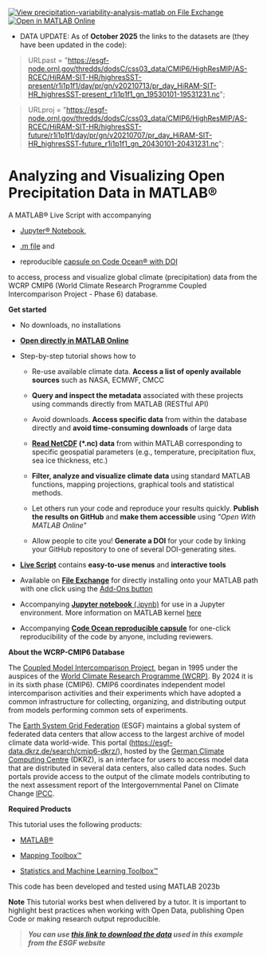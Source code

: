 [![View precipitation-variability-analysis-matlab on File Exchange](https://www.mathworks.com/matlabcentral/images/matlab-file-exchange.svg)](https://www.mathworks.com/matlabcentral/fileexchange/160986-precipitation-variability-analysis-matlab)
[![Open in MATLAB Online](https://www.mathworks.com/images/responsive/global/open-in-matlab-online.svg)](https://matlab.mathworks.com/open/github/v1?repo=mathworks/Precipitation-Variability-Analysis-MATLAB&file=Tutorial_LiveScript.mlx)

* DATA UPDATE: As of **October 2025** the links to the datasets are (they have been updated in the code):
> URLpast = "https://esgf-node.ornl.gov/thredds/dodsC/css03_data/CMIP6/HighResMIP/AS-RCEC/HiRAM-SIT-HR/highresSST-present/r1i1p1f1/day/pr/gn/v20210713/pr_day_HiRAM-SIT-HR_highresSST-present_r1i1p1f1_gn_19530101-19531231.nc";

> URLproj = "https://esgf-node.ornl.gov/thredds/dodsC/css03_data/CMIP6/HighResMIP/AS-RCEC/HiRAM-SIT-HR/highresSST-future/r1i1p1f1/day/pr/gn/v20210707/pr_day_HiRAM-SIT-HR_highresSST-future_r1i1p1f1_gn_20430101-20431231.nc";

# Analyzing and Visualizing Open Precipitation Data in MATLAB®

A MATLAB® Live Script with accompanying

-   [Jupyter®
    Notebook](https://github.com/mathworks/Precipitation-Variability-Analysis-MATLAB/blob/main/Tutorial_Jupyter_Notebook.ipynb),

-   [.m
    file](https://github.com/mathworks/Precipitation-Variability-Analysis-MATLAB/blob/main/Tutorial_mfile.m)
    and

-   reproducible [capsule on Code Ocean® with DOI](https://codeocean.com/capsule/0990523/tree/v2) 

to access, process and visualize global climate (precipitation) data
from the WCRP CMIP6 (World Climate Research Programme Coupled
Intercomparison Project - Phase 6) database.

**Get started**

-   No downloads, no installations

-   **[Open directly in MATLAB Online](https://matlab.mathworks.com/open/github/v1?repo=mathworks/Precipitation-Variability-Analysis-MATLAB&file=Analyzing_and_Visualizing_Open_Precipitation_Data.mlx)**

-   Step-by-step tutorial shows how to

    -   Re-use available climate data. **Access a list of openly
        available sources** such as NASA, ECMWF, CMCC

    -   **Query and inspect the metadata** associated with these
        projects using commands directly from MATLAB (RESTful API)

    -   Avoid downloads. **Access specific data** from within the
        database directly and **avoid time-consuming downloads** of
        large data

    -   **[Read NetCDF](https://uk.mathworks.com/help/matlab/network-common-data-form.html) (\*.nc) data** from within MATLAB corresponding to
        specific geospatial parameters (e.g., temperature, precipitation
        flux, sea ice thickness, etc.) 

    -   **Filter, analyze and visualize climate data** using standard
        MATLAB functions, mapping projections, graphical tools and
        statistical methods.

    -   Let others run your code and reproduce your results quickly.
        **Publish the results on GitHub** and **make them accessible**
        using *"Open With MATLAB Online"*

    -   Allow people to cite you! **Generate a DOI** for your code by
        linking your GitHub repository to one of several DOI-generating
        sites.

-   **[Live Script](https://uk.mathworks.com/products/matlab/live-editor.html)** contains **easy-to-use menus** and **interactive
    tools**

-   Available on [**File
    Exchange**](https://uk.mathworks.com/matlabcentral/fileexchange/160986-precipitation-variability-analysis-matlab)
    for directly installing onto your MATLAB path with one click using
    the [Add-Ons
    button](https://www.mathworks.com/help/matlab/matlab_env/get-add-ons.html)

-   Accompanying [**Jupyter notebook** (.ipynb)](https://github.com/mathworks/Precipitation-Variability-Analysis-MATLAB/blob/main/Tutorial_Jupyter_Notebook.ipynb) for use in a Jupyter
    environment. More information on MATLAB kernel
    [here](https://www.mathworks.com/products/reference-architectures/jupyter.html)

-   Accompanying [**Code Ocean reproducible capsule**](https://codeocean.com/capsule/0990523/tree/v2) for one-click
    reproducibility of the code by anyone, including reviewers.

**About the WCRP-CMIP6 Database**

The [Coupled Model Intercomparison
Project](https://www.wcrp-climate.org/wgcm-cmip), began in 1995 under
the auspices of the [World Climate Research Programme
(WCRP)](https://www.wcrp-climate.org/about-wcrp/wcrp-overview). By 2024
it is in its sixth phase (CMIP6). CMIP6 coordinates independent model
intercomparison activities and their
experiments which
have adopted a common infrastructure for collecting, organizing, and
distributing output from models performing common sets of experiments.

The [Earth System Grid Federation](http://esgf.llnl.gov/) (ESGF)
maintains a global system of federated data centers that allow access to
the largest archive of model climate data world-wide. This portal
(<https://esgf-data.dkrz.de/search/cmip6-dkrz/>), hosted by the [German
Climate Computing
Centre](https://www.dkrz.de/?set_language=en&cl=en) (DKRZ),
is an interface for users to access model data that are distributed in
several data centers, also called data nodes. Such portals provide
access to the output of the climate models contributing to the next
assessment report of the Intergovernmental Panel on Climate
Change [IPCC](http://www.ipcc.ch/). 



**Required Products**

This tutorial uses the following products:

-   [MATLAB®](https://www.mathworks.com/products/matlab.html)

-   [Mapping Toolbox™](https://www.mathworks.com/help/map/index.html)

-   [Statistics and Machine Learning Toolbox™](https://www.mathworks.com/help/stats/)

This code has been developed and tested using MATLAB 2023b

**Note** This tutorial works best when delivered by a tutor. It is
important to highlight best practices when working with Open Data,
publishing Open Code or making research output reproducible.
> ***You can use [this link to download the data](https://aims2.llnl.gov/search?project=CMIP6&activeFacets=%7B%22cf_standard_name%22%3A%22precipitation_flux%22%2C%22frequency%22%3A%22day%22%2C%22source_id%22%3A%22HiRAM-SIT-HR%22%7D) used in this example from the ESGF website***
